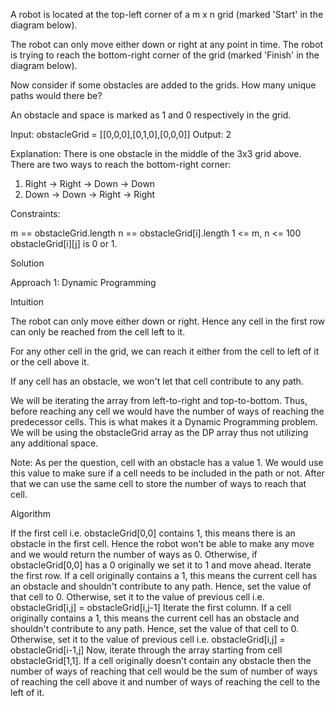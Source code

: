 A robot is located at the top-left corner of a m x n grid (marked 'Start' in the diagram below).

The robot can only move either down or right at any point in time. The robot is trying to reach the bottom-right corner of the grid (marked 'Finish' in the diagram below).

Now consider if some obstacles are added to the grids. How many unique paths would there be?

An obstacle and space is marked as 1 and 0 respectively in the grid.

Input: obstacleGrid = [[0,0,0],[0,1,0],[0,0,0]]
Output: 2

Explanation: There is one obstacle in the middle of the 3x3 grid above.
There are two ways to reach the bottom-right corner:
1. Right -> Right -> Down -> Down
2. Down -> Down -> Right -> Right

Constraints:

m == obstacleGrid.length
n == obstacleGrid[i].length
1 <= m, n <= 100
obstacleGrid[i][j] is 0 or 1.

Solution

Approach 1: Dynamic Programming

Intuition

The robot can only move either down or right. Hence any cell in the first row can only be reached from the cell left to it.

For any other cell in the grid, we can reach it either from the cell to left of it or the cell above it.

If any cell has an obstacle, we won't let that cell contribute to any path.

We will be iterating the array from left-to-right and top-to-bottom. Thus, before reaching any cell we would have the number of ways of reaching the predecessor cells. This is what makes it a Dynamic Programming problem. We will be using the obstacleGrid array as the DP array thus not utilizing any additional space.

Note: As per the question, cell with an obstacle has a value 1. We would use this value to make sure if a cell needs to be included in the path or not. After that we can use the same cell to store the number of ways to reach that cell.

Algorithm

If the first cell i.e. obstacleGrid[0,0] contains 1, this means there is an obstacle in the first cell. Hence the robot won't be able to make any move and we would return the number of ways as 0.
Otherwise, if obstacleGrid[0,0] has a 0 originally we set it to 1 and move ahead.
Iterate the first row. If a cell originally contains a 1, this means the current cell has an obstacle and shouldn't contribute to any path. Hence, set the value of that cell to 0. Otherwise, set it to the value of previous cell i.e. obstacleGrid[i,j] = obstacleGrid[i,j-1]
Iterate the first column. If a cell originally contains a 1, this means the current cell has an obstacle and shouldn't contribute to any path. Hence, set the value of that cell to 0. Otherwise, set it to the value of previous cell i.e. obstacleGrid[i,j] = obstacleGrid[i-1,j]
Now, iterate through the array starting from cell obstacleGrid[1,1]. If a cell originally doesn't contain any obstacle then the number of ways of reaching that cell would be the sum of number of ways of reaching the cell above it and number of ways of reaching the cell to the left of it.

